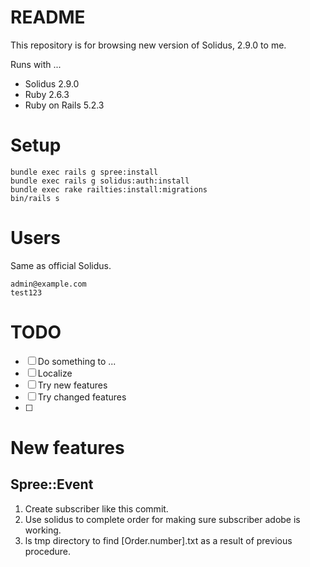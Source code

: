 # README

This repository is for browsing new version of Solidus, 2.9.0 to me.

Runs with ...
* Solidus 2.9.0
* Ruby 2.6.3
* Ruby on Rails 5.2.3


# Setup

```$xslt
bundle exec rails g spree:install
bundle exec rails g solidus:auth:install
bundle exec rake railties:install:migrations
bin/rails s
```


# Users

Same as official Solidus.

```$xslt
admin@example.com
test123
```

# TODO
* [ ] Do something to ...
* [ ] Localize
* [ ] Try new features
* [ ] Try changed features
* [ ] 


# New features

## Spree::Event

1. Create subscriber like this commit.
2. Use solidus to complete order for making sure subscriber adobe is working.
3. ls tmp directory to find [Order.number].txt as a result of previous procedure.
